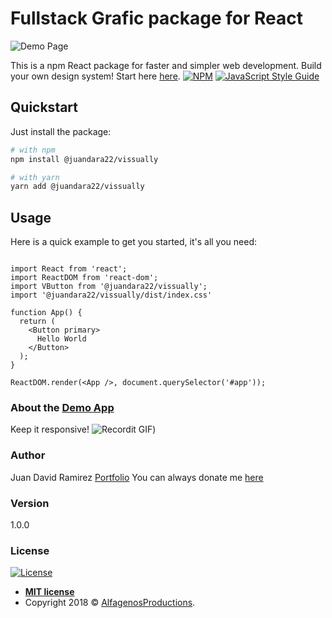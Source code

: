 
# Fullstack Grafic package for React

![Demo Page](http://g.recordit.co/UrGlueJ1zJ.gif)

This is a npm React package for faster and simpler web development. Build your own design system! Start here
[here](https://vissually-97134.herokuapp.com/).
[![NPM](https://img.shields.io/npm/v/@juandara22/vissually.svg)](https://www.npmjs.com/package/@juandara22/vissually) [![JavaScript Style Guide](https://img.shields.io/badge/code_style-standard-brightgreen.svg)](https://standardjs.com)

## Quickstart

Just install the package:

```bash
# with npm
npm install @juandara22/vissually

# with yarn
yarn add @juandara22/vissually
```

## Usage

Here is a quick example to get you started, it's all you need:

```tsx

import React from 'react';
import ReactDOM from 'react-dom';
import VButton from '@juandara22/vissually';
import '@juandara22/vissually/dist/index.css'

function App() {
  return (
    <Button primary>
      Hello World
    </Button>
  );
}

ReactDOM.render(<App />, document.querySelector('#app'));
```

### About the [Demo App](https://vissually-97134.herokuapp.com/)

Keep it responsive!
![Recordit GIF](http://g.recordit.co/Xd44Tr823T.gif))


### Author

Juan David Ramirez
[Portfolio](https://david.alfagenos.com)
You can always donate me [here](https://david.alfagenos.com/donate)

### Version

1.0.0

### License

[![License](http://img.shields.io/:license-mit-blue.svg?style=flat-square)](http://badges.mit-license.org)

- **[MIT license](http://opensource.org/licenses/mit-license.php)**
- Copyright 2018 © <a href="http://alfagenos.com" target="_blank">AlfagenosProductions</a>.
